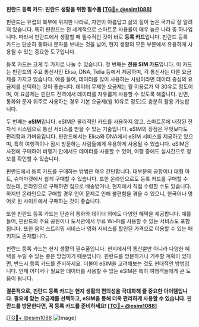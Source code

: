 **핀란드 등록 카드: 핀란드 생활을 위한 필수품 [[TG💪+ @esim1088](https://t.me/s/esim1088)]**

핀란드는 유럽의 북부에 위치한 나라로, 자연이 아름답고 삶의 질이 높은 국가로 잘 알려져 있습니다. 특히 핀란드는 전 세계적으로 스마트폰 사용률이 매우 높은 나라 중 하나입니다. 따라서 핀란드에서 생활할 때 필수적인 것이 바로 **등록 카드**입니다. 핀란드 등록 카드는 단순히 통화나 문자를 보내는 것을 넘어, 현지 생활의 모든 부분에서 유용하게 사용될 수 있는 중요한 도구입니다.

등록 카드는 크게 두 가지로 나눌 수 있습니다. 첫 번째는 **전용 SIM 카드**입니다. 이 카드는 핀란드의 주요 통신사인 Elisa, DNA, Telia 등에서 제공하며, 각 통신사는 다른 요금제를 가지고 있습니다. 예를 들어, 데이터를 많이 사용하는 사람이라면 데이터 중심의 요금제를 선택하는 것이 좋습니다. 데이터 무제한 요금제는 월 이용료가 약 30유로 정도이며, 이 요금제는 핀란드 전역에서 데이터를 자유롭게 사용할 수 있도록 해줍니다. 반면, 통화와 문자 위주로 사용하는 경우 기본 요금제(월 10유로 정도)도 충분히 활용 가능합니다.

두 번째는 **eSIM**입니다. eSIM은 물리적인 카드를 사용하지 않고, 스마트폰에 내장된 전자식 시스템으로 통신 서비스를 받을 수 있는 기술입니다. eSIM의 장점은 무엇보다도 편리함과 가벼움입니다. 핀란드에서는 Elisa와 DNA에서 eSIM 서비스를 제공하고 있으며, 특히 여행객이나 잠시 방문하는 사람들에게 유용하게 사용될 수 있습니다. eSIM은 사전에 구매하여 비행기 안에서도 데이터를 사용할 수 있어, 여행 중에도 실시간으로 정보를 확인할 수 있습니다.

핀란드에서 등록 카드를 구매하는 방법은 매우 간단합니다. 대부분의 공항이나 대형 마트, 슈퍼마켓에서 쉽게 구매할 수 있습니다. 또한 온라인으로도 등록 카드를 구매할 수 있는데, 온라인으로 구매하면 집으로 배송받거나, 현지에서 직접 수령할 수도 있습니다. 하지만 온라인으로 구매할 경우 언어 문제로 인해 불편함을 겪을 수 있으니, 한국어나 영어로 된 사이트에서 구매하는 것이 좋습니다.

또한 핀란드 등록 카드는 단순히 통화와 데이터 외에도 다양한 혜택을 제공합니다. 예를 들어, 핀란드의 주요 공원이나 도서관에서 무료 Wi-Fi를 사용할 수 있는 서비스도 포함됩니다. 또한 음악 스트리밍 서비스나 영화 서비스를 할인된 가격으로 이용할 수 있는 패키지도 존재합니다.

핀란드 등록 카드는 현지 생활의 필수품입니다. 현지에서의 통신뿐만 아니라 다양한 혜택을 누릴 수 있는 좋은 방법이기 때문입니다. 핀란드를 방문하거나 거주할 계획이 있다면, 반드시 등록 카드를 준비하세요. 더불어 eSIM을 고려해보는 것도 현대적인 방법입니다. 언제 어디서나 필요한 데이터를 사용할 수 있는 eSIM은 특히 여행객들에게 큰 도움이 됩니다.

**결론적으로, 핀란드 등록 카드는 현지 생활의 편의성을 극대화해 줄 중요한 아이템입니다. 필요에 맞는 요금제를 선택하고, eSIM을 통해 더욱 편리하게 사용할 수 있습니다. 핀란드를 방문한다면, 꼭 등록 카드를 준비하세요! [[TG💪+ @esim1088](https://t.me/s/esim1088)]**

[[TG💪+ @esim1088](https://t.me/s/esim1088) ![Image](https://i.postimg.cc/Y0z9fWf4/image.png)]